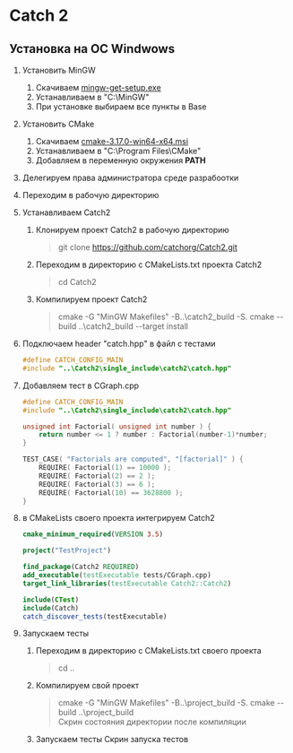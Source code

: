 # Catch 2

## Установка на ОС Windwows
1. Установить MinGW
    1. Скачиваем [mingw-get-setup.exe](http://www.mingw.org/wiki/Getting_Started)
    2. Устанавливаем в "C:\MinGW"
    3. При установке выбираем все пункты в Base
2. Установить CMake
    1. Скачиваем [cmake-3.17.0-win64-x64.msi](https://cmake.org/download/)
    2. Устанавливаем в "C:\Program Files\CMake\"
    3. Добавляем в переменную окружения **PATH**
3. Делегируем права администратора среде разрабоотки

4. Переходим в рабочую директорию

5. Устанавливаем Catch2
    1. Клонируем проект Catch2 в рабочую директорию
        > git clone https://github.com/catchorg/Catch2.git
    2. Переходим в директорию с CMakeLists.txt проекта Catch2
        > cd Catch2
    3. Компилируем проект Catch2
        > cmake -G "MinGW Makefiles" -B..\catch2_build -S.
        > cmake --build ..\catch2_build --target install
   

6. Подключаем header "catch.hpp" в файл с тестами 
    ```cpp
    #define CATCH_CONFIG_MAIN
    #include "..\Catch2\single_include\catch2\catch.hpp"
    ```
7. Добавляем тест в CGraph.cpp
    ```cpp
    #define CATCH_CONFIG_MAIN
    #include "..\Catch2\single_include\catch2\catch.hpp"

    unsigned int Factorial( unsigned int number ) {
        return number <= 1 ? number : Factorial(number-1)*number;
    }

    TEST_CASE( "Factorials are computed", "[factorial]" ) {
        REQUIRE( Factorial(1) == 10000 );
        REQUIRE( Factorial(2) == 2 );
        REQUIRE( Factorial(3) == 6 );
        REQUIRE( Factorial(10) == 3628800 );
    }
    ```
8. в CMakeLists своего проекта интегрируем Catch2
    ```cmake
    cmake_minimum_required(VERSION 3.5)

    project("TestProject")

    find_package(Catch2 REQUIRED)
    add_executable(testExecutable tests/CGraph.cpp)
    target_link_libraries(testExecutable Catch2::Catch2)

    include(CTest)
    include(Catch)
    catch_discover_tests(testExecutable)
    ```
9. Запускаем тесты
    1. Переходим в директорию с CMakeLists.txt своего проекта
        > cd ..
    2. Компилируем свой проект
        > cmake -G "MinGW Makefiles" -B..\project_build -S.
        > cmake --build ..\project_build</br>
        Скрин состояния директории после компиляции
    3. Запускаем тесты
        Скрин запуска тестов